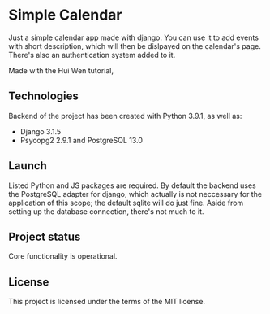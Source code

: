 # Simple Calendar

Just a simple calendar app made with django. You can use it to add events with short description, which will then be dislpayed on the calendar's page. There's also an authentication system added to it.

Made with the Hui Wen tutorial, 

## Technologies

Backend of the project has been created with Python 3.9.1, as well as:

* Django 3.1.5
* Psycopg2 2.9.1 and PostgreSQL 13.0 

## Launch

Listed Python and JS packages are required. By default the backend uses the PostgreSQL adapter for django, which actually is not neccessary for the application of this scope; the default sqlite will do just fine. 
Aside from setting up the database connection, there's not much to it. 

## Project status

Core functionality is operational.

## License
This project is licensed under the terms of the MIT license.
